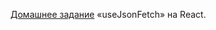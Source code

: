 [Домашнее задание](https://github.com/netology-code/ra16-homeworks/tree/master/hooks-context/use-json-fetch) «useJsonFetch» на React.

